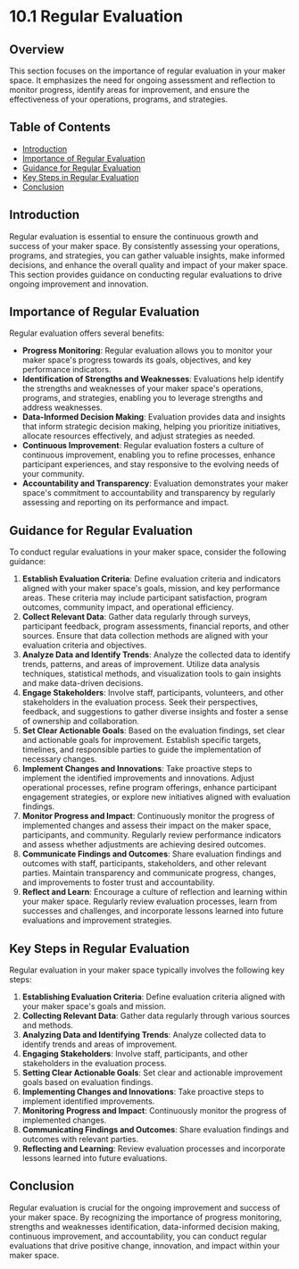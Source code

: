 # 10.1 Regular Evaluation

## Overview
This section focuses on the importance of regular evaluation in your maker space. It emphasizes the need for ongoing assessment and reflection to monitor progress, identify areas for improvement, and ensure the effectiveness of your operations, programs, and strategies.

## Table of Contents
- [Introduction](#introduction)
- [Importance of Regular Evaluation](#importance-of-regular-evaluation)
- [Guidance for Regular Evaluation](#guidance-for-regular-evaluation)
- [Key Steps in Regular Evaluation](#key-steps-in-regular-evaluation)
- [Conclusion](#conclusion)

## Introduction
Regular evaluation is essential to ensure the continuous growth and success of your maker space. By consistently assessing your operations, programs, and strategies, you can gather valuable insights, make informed decisions, and enhance the overall quality and impact of your maker space. This section provides guidance on conducting regular evaluations to drive ongoing improvement and innovation.

## Importance of Regular Evaluation
Regular evaluation offers several benefits:
- **Progress Monitoring**: Regular evaluation allows you to monitor your maker space's progress towards its goals, objectives, and key performance indicators.
- **Identification of Strengths and Weaknesses**: Evaluations help identify the strengths and weaknesses of your maker space's operations, programs, and strategies, enabling you to leverage strengths and address weaknesses.
- **Data-Informed Decision Making**: Evaluation provides data and insights that inform strategic decision making, helping you prioritize initiatives, allocate resources effectively, and adjust strategies as needed.
- **Continuous Improvement**: Regular evaluation fosters a culture of continuous improvement, enabling you to refine processes, enhance participant experiences, and stay responsive to the evolving needs of your community.
- **Accountability and Transparency**: Evaluation demonstrates your maker space's commitment to accountability and transparency by regularly assessing and reporting on its performance and impact.

## Guidance for Regular Evaluation
To conduct regular evaluations in your maker space, consider the following guidance:
1. **Establish Evaluation Criteria**: Define evaluation criteria and indicators aligned with your maker space's goals, mission, and key performance areas. These criteria may include participant satisfaction, program outcomes, community impact, and operational efficiency.
2. **Collect Relevant Data**: Gather data regularly through surveys, participant feedback, program assessments, financial reports, and other sources. Ensure that data collection methods are aligned with your evaluation criteria and objectives.
3. **Analyze Data and Identify Trends**: Analyze the collected data to identify trends, patterns, and areas of improvement. Utilize data analysis techniques, statistical methods, and visualization tools to gain insights and make data-driven decisions.
4. **Engage Stakeholders**: Involve staff, participants, volunteers, and other stakeholders in the evaluation process. Seek their perspectives, feedback, and suggestions to gather diverse insights and foster a sense of ownership and collaboration.
5. **Set Clear Actionable Goals**: Based on the evaluation findings, set clear and actionable goals for improvement. Establish specific targets, timelines, and responsible parties to guide the implementation of necessary changes.
6. **Implement Changes and Innovations**: Take proactive steps to implement the identified improvements and innovations. Adjust operational processes, refine program offerings, enhance participant engagement strategies, or explore new initiatives aligned with evaluation findings.
7. **Monitor Progress and Impact**: Continuously monitor the progress of implemented changes and assess their impact on the maker space, participants, and community. Regularly review performance indicators and assess whether adjustments are achieving desired outcomes.
8. **Communicate Findings and Outcomes**: Share evaluation findings and outcomes with staff, participants, stakeholders, and other relevant parties. Maintain transparency and communicate progress, changes, and improvements to foster trust and accountability.
9. **Reflect and Learn**: Encourage a culture of reflection and learning within your maker space. Regularly review evaluation processes, learn from successes and challenges, and incorporate lessons learned into future evaluations and improvement strategies.

## Key Steps in Regular Evaluation
Regular evaluation in your maker space typically involves the following key steps:
1. **Establishing Evaluation Criteria**: Define evaluation criteria aligned with your maker space's goals and mission.
2. **Collecting Relevant Data**: Gather data regularly through various sources and methods.
3. **Analyzing Data and Identifying Trends**: Analyze collected data to identify trends and areas of improvement.
4. **Engaging Stakeholders**: Involve staff, participants, and other stakeholders in the evaluation process.
5. **Setting Clear Actionable Goals**: Set clear and actionable improvement goals based on evaluation findings.
6. **Implementing Changes and Innovations**: Take proactive steps to implement identified improvements.
7. **Monitoring Progress and Impact**: Continuously monitor the progress of implemented changes.
8. **Communicating Findings and Outcomes**: Share evaluation findings and outcomes with relevant parties.
9. **Reflecting and Learning**: Review evaluation processes and incorporate lessons learned into future evaluations.

## Conclusion
Regular evaluation is crucial for the ongoing improvement and success of your maker space. By recognizing the importance of progress monitoring, strengths and weaknesses identification, data-informed decision making, continuous improvement, and accountability, you can conduct regular evaluations that drive positive change, innovation, and impact within your maker space.

